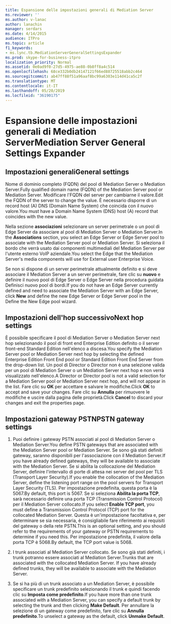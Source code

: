 ```yaml
---
title: Espansione delle impostazioni generali di Mediation Server
ms.reviewer: ''
ms.author: v-lanac
author: lanachin
manager: serdars
ms.date: 4/14/2015
audience: ITPro
ms.topic: article
f1_keywords:
- ms.lync.tb.MediationServerGeneralSettingsExpander
ms.prod: skype-for-business-itpro
localization_priority: Normal
ms.assetid: 0e0ad9f0-27d5-4975-ae88-0b8ff8a4c514
ms.openlocfilehash: 68ce332b0db24147121f66ed88725518abb2c464
ms.sourcegitcommit: ab47ff88f51a96aaf8bc99a6303e114d41ca5c2f
ms.translationtype: MT
ms.contentlocale: it-IT
ms.lasthandoff: 05/20/2019
ms.locfileid: "36190175"
---
```

# <a name="mediation-server-general-settings-expander"></a><span data-ttu-id="cb87f-102">Espansione delle impostazioni generali di Mediation Server</span><span class="sxs-lookup"><span data-stu-id="cb87f-102">Mediation Server General Settings Expander</span></span>
 


## <a name="general-settings"></a><span data-ttu-id="cb87f-103">Impostazioni generali</span><span class="sxs-lookup"><span data-stu-id="cb87f-103">General settings</span></span>

<span data-ttu-id="cb87f-104">Nome di dominio completo (FQDN) del pool di Mediation Server o Mediation Server.</span><span class="sxs-lookup"><span data-stu-id="cb87f-104">Fully qualified domain name (FQDN) of the Mediation Server pool or Mediation Server.</span></span> <span data-ttu-id="cb87f-105">Modificare l'FQDN del server per cambiarne il valore.</span><span class="sxs-lookup"><span data-stu-id="cb87f-105">Edit the FQDN of the server to change the value.</span></span> <span data-ttu-id="cb87f-106">È necessario disporre di un record host (A) DNS (Domain Name System) che coincida con il nuovo valore.</span><span class="sxs-lookup"><span data-stu-id="cb87f-106">You must have a Domain Name System (DNS) host (A) record that coincides with the new value.</span></span>
  
<span data-ttu-id="cb87f-107">Nella sezione **associazioni** selezionare un server perimetrale o un pool di Edge Server da associare al pool di Mediation Server o Mediation Server.</span><span class="sxs-lookup"><span data-stu-id="cb87f-107">In the **Associations** section, you select an Edge Server or Edge Server pool to associate with the Mediation Server pool or Mediation Server.</span></span> <span data-ttu-id="cb87f-108">Si seleziona il bordo che verrà usato dai componenti multimediali del Mediation Server per l'utente esterno VoIP aziendale.</span><span class="sxs-lookup"><span data-stu-id="cb87f-108">You select the Edge that the Mediation Server's media components will use for External user Enterprise Voice.</span></span>
  
<span data-ttu-id="cb87f-109">Se non si dispone di un server perimetrale attualmente definito e si deve associare il Mediation Server a un server perimetrale, fare clic su **nuovo** e definire il nuovo pool di Edge Server o Edge Server nella procedura guidata Definisci nuovo pool di bordi.</span><span class="sxs-lookup"><span data-stu-id="cb87f-109">If you do not have an Edge Server currently defined and need to associate the Mediation Server with an Edge Server, click **New** and define the new Edge Server or Edge Server pool in the Define the New Edge pool wizard.</span></span>
  
## <a name="next-hop-settings"></a><span data-ttu-id="cb87f-110">Impostazioni dell'hop successivo</span><span class="sxs-lookup"><span data-stu-id="cb87f-110">Next hop settings</span></span>

<span data-ttu-id="cb87f-111">È possibile specificare il pool di Mediation Server o Mediation Server next hop selezionando il pool di front end Enterprise Edition definito o il server front-end Standard Edition nell'elenco a discesa.</span><span class="sxs-lookup"><span data-stu-id="cb87f-111">You specify the Mediation Server pool or Mediation Server next hop by selecting the defined Enterprise Edition Front End pool or Standard Edition Front End Server from the drop-down list.</span></span> <span data-ttu-id="cb87f-112">Un pool di Director o Director non è una selezione valida per un pool di Mediation Server o un Mediation Server next hop e non verrà visualizzato nell'elenco.</span><span class="sxs-lookup"><span data-stu-id="cb87f-112">A Director or Director pool is not a valid selection for a Mediation Server pool or Mediation Server next hop, and will not appear in the list.</span></span> <span data-ttu-id="cb87f-113">Fare clic su **OK** per accettare e salvare le modifiche.</span><span class="sxs-lookup"><span data-stu-id="cb87f-113">Click **OK** to accept and save your changes.</span></span> <span data-ttu-id="cb87f-114">Fare clic su **Annulla** per rimuovere le modifiche e uscire dalla pagina delle proprietà.</span><span class="sxs-lookup"><span data-stu-id="cb87f-114">Click **Cancel** to discard your changes and exit the properties page.</span></span>
  
## <a name="pstn-gateway-settings"></a><span data-ttu-id="cb87f-115">Impostazioni gateway PSTN</span><span class="sxs-lookup"><span data-stu-id="cb87f-115">PSTN gateway settings</span></span>

1. <span data-ttu-id="cb87f-116">Puoi definire i gateway PSTN associati al pool di Mediation Server o Mediation Server.</span><span class="sxs-lookup"><span data-stu-id="cb87f-116">You define PSTN gateways that are associated with the Mediation Server pool or Mediation Server.</span></span> <span data-ttu-id="cb87f-117">Se sono già stati definiti gateway, saranno disponibili per l'associazione con il Mediation Server.</span><span class="sxs-lookup"><span data-stu-id="cb87f-117">If you have already defined gateways, they will be available to associate with the Mediation Server.</span></span> <span data-ttu-id="cb87f-118">Se si abilita la collocazione del Mediation Server, definire l'intervallo di porte di attesa nei server del pool per TLS (Transport Layer Security).</span><span class="sxs-lookup"><span data-stu-id="cb87f-118">If you enable the collocation of the Mediation Server, define the listening port range on the pool servers for Transport Layer Security (TLS).</span></span> <span data-ttu-id="cb87f-119">Per impostazione predefinita, questa porta è la 5067.</span><span class="sxs-lookup"><span data-stu-id="cb87f-119">By default, this port is 5067.</span></span> <span data-ttu-id="cb87f-120">Se si seleziona **Abilita la porta TCP**, sarà necessario definire una porta TCP (Transmission Control Protocol) per il Mediation Server collocato.</span><span class="sxs-lookup"><span data-stu-id="cb87f-120">If you select **Enable TCP port**, you must define a Transmission Control Protocol (TCP) port for the collocated Mediation Server.</span></span> <span data-ttu-id="cb87f-121">Questa è un'impostazione facoltativa e, per determinare se sia necessaria, è consigliabile fare riferimento ai requisiti del gateway o della rete PSTN.</span><span class="sxs-lookup"><span data-stu-id="cb87f-121">This is an optional setting, and you should refer to the requirements of your gateway or PSTN requirements to determine if you need this.</span></span> <span data-ttu-id="cb87f-122">Per impostazione predefinita, il valore della porta TCP è 5068.</span><span class="sxs-lookup"><span data-stu-id="cb87f-122">By default, the TCP port value is 5068.</span></span>
    
2. <span data-ttu-id="cb87f-p105">I trunk associati al Mediation Server collocato. Se sono già stati definiti, i trunk potranno essere associati al Mediation Server.</span><span class="sxs-lookup"><span data-stu-id="cb87f-p105">Trunks that are associated with the collocated Mediation Server. If you have already defined trunks, they will be available to associate with the Mediation Server.</span></span> 
    
3. <span data-ttu-id="cb87f-125">Se si ha più di un trunk associato a un Mediation Server, è possibile specificare un trunk predefinito selezionando il trunk e quindi facendo clic su **Imposta come predefinito**.</span><span class="sxs-lookup"><span data-stu-id="cb87f-125">If you have more than one trunk associated with a Mediation Server, you can specify a default trunk by selecting the trunk and then clicking **Make Default**.</span></span> <span data-ttu-id="cb87f-126">Per annullare la selezione di un gateway come predefinito, fare clic su **Annulla predefinito**.</span><span class="sxs-lookup"><span data-stu-id="cb87f-126">To unselect a gateway as the default, click **Unmake Default**.</span></span> 
    


